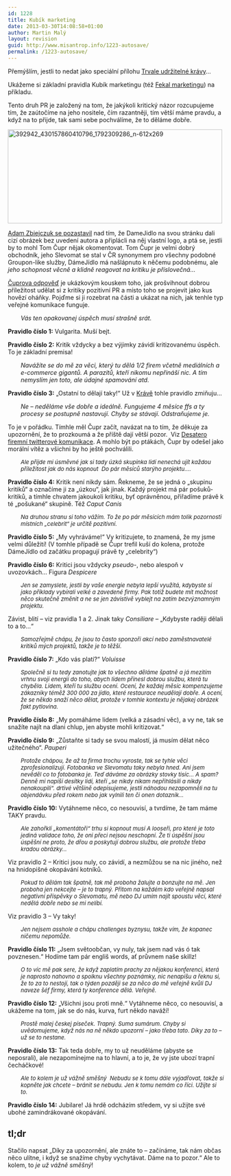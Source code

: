 ```yaml
---
id: 1228
title: Kubík marketing
date: 2013-03-30T14:08:58+01:00
author: Martin Malý
layout: revision
guid: http://www.misantrop.info/1223-autosave/
permalink: /1223-autosave/
---
```

Přemýšlím, jestli to nedat jako speciální přílohu [Trvale udržitelné krávy](http://www.misantrop.info/trvale-udrzitelna-krava/)&#8230;

<!--more-->

Ukážeme si základní pravidla Kubík marketingu (též [Fekal marketingu](http://www.tyinternety.cz/2013/03/20/clanek/fenomen-fekal-marketingu-zdenek-kubik/)) na příkladu.

Tento druh PR je založený na tom, že jakýkoli kritický názor rozcupujeme tím, že zaútočíme na jeho nositele, čím razantněji, tím větší máme pravdu, a když na to přijde, tak sami sebe pochválíme, že to děláme dobře.

[<img class="aligncenter size-medium wp-image-1224" alt="392942_430157860410796_1792309286_n-612x269" src="http://www.misantrop.info/wp-content/uploads/2013/03/392942_430157860410796_1792309286_n-612x269-500x219.jpg" width="500" height="219" srcset="https://www.misantrop.info/wp-content/uploads/2013/03/392942_430157860410796_1792309286_n-612x269-500x219.jpg 500w, https://www.misantrop.info/wp-content/uploads/2013/03/392942_430157860410796_1792309286_n-612x269-200x87.jpg 200w, https://www.misantrop.info/wp-content/uploads/2013/03/392942_430157860410796_1792309286_n-612x269.jpg 612w" sizes="(max-width: 500px) 100vw, 500px" />](http://www.misantrop.info/wp-content/uploads/2013/03/392942_430157860410796_1792309286_n-612x269.jpg)

[Adam Zbiejczuk se pozastavil](https://www.facebook.com/zbiejczuk/posts/150516411781562) nad tím, že DameJidlo na svou stránku dali cizí obrázek bez uvedení autora a připlácli na něj vlastní logo, a ptá se, jestli by to mohl Tom Čupr nějak okomentovat. Tom Čupr je velmi dobrý obchodník, jeho Slevomat se stal v ČR synonymem pro všechny podobné Groupon-like služby, DámeJídlo má našlápnuto k něčemu podobnému, ale _<ironie>jeho schopnost věcně a klidně reagovat na kritiku je příslovečná&#8230;</ironie>_

[Čuprova odpověď](https://www.facebook.com/zbiejczuk/posts/150516411781562?comment_id=315151&offset=0&total_comments=34) je ukázkovým kouskem toho, jak prošvihnout dobrou příležitost udělat si z kritiky pozitivní PR a místo toho se projevit jako kus hovězí oháňky. Pojďme si ji rozebrat na části a ukázat na nich, jak tenhle typ veřejné komunikace funguje.

<p style="padding-left: 30px;">
  <em>Vás ten opakovanej úspěch musí strašně srát.</em>
</p>

**Pravidlo číslo 1:** Vulgarita. Muší bejt.

**Pravidlo číslo 2:** Kritik vždycky a bez výjimky závidí kritizovanému úspěch. To je základní premisa!

<p style="padding-left: 30px;">
  <em>Navážíte se do mě za věci, který tu dělá 1/2 firem včetně mediálních a e-commerce gigantů. A parazitů, kteří nikomu nepřináší nic. A tím nemyslím jen toto, ale údajné spamování atd. </em>
</p>

**Pravidlo číslo 3:** &#8222;Ostatní to dělají taky!&#8220; Už v [Krávě](http://www.misantrop.info/trvale-udrzitelna-krava/) tohle pravidlo zmiňuju&#8230;

<p style="padding-left: 30px;">
  <em>Ne &#8211; neděláme vše dobře a ideálně. Fungujeme 4 měsíce ffs a ty procesy se postupně nastavují. Chyby se stávají. Odstraňujeme je.</em>
</p>

To je v pořádku. Tímhle měl Čupr začít, navázat na to tím, že děkuje za upozornění, že to prozkoumá a že příště dají větší pozor.  Viz [Desatero firemní twitterové komunikace](http://www.misantrop.info/desatero-firemni-twitterove-komunikace/). A mohlo být po ptákách, Čupr by odešel jako morální vítěz a všichni by ho ještě pochválili.

<p style="padding-left: 30px;">
  <em style="font-size: 13px;">Ale přijde mi úsměvné jak si tady úzká skupinka lidí nenechá ujít každou příležitost jak do nás kopnout  Do pár měsíců starýho projektu&#8230;. </em>
</p>

**Pravidlo číslo 4:** Kritik není nikdy sám. Řekneme, že se jedná o &#8222;skupinu kritiků&#8220; a označíme ji za &#8222;úzkou&#8220;, jak jinak. Každý projekt má pár pošuků-kritiků, a tímhle chvatem jakoukoli kritiku, byť oprávněnou, přiřadíme právě k té &#8222;pošukané&#8220; skupině. Též _Caput Canis_

<p style="padding-left: 30px;">
  <em style="font-size: 13px;">Na druhou stranu si toho vážím. To že po pár měsících mám tolik pozornosti místních &#8222;celebrit&#8220; je určitě pozitivní. </em>
</p>

**Pravidlo číslo 5:** &#8222;My vyhráváme!&#8220; Vy kritizujete, to znamená, že my jsme velmi důležití! (V tomhle případě se Čupr trefil kuší do kolena, protože DámeJídlo od začátku propagují právě ty &#8222;celebrity&#8220;)

**Pravidlo číslo 6:** Kritici jsou vždycky _pseudo-_, nebo alespoň v uvozovkách&#8230; Figura _Despicere_

<p style="padding-left: 30px;">
  <em style="font-size: 13px;">Jen se zamyslete, jestli by vaše energie nebyla lepší využítá, kdybyste si jako příklady vybírali velké a zavedené firmy. Pak totiž budete mít možnost něco skutečně změnit a ne se jen závistivě vyblejt na zatím bezvýznamným projektu. </em>
</p>

Závist, blití &#8211; viz pravidla 1 a 2. Jinak taky _Consiliare_ &#8211; &#8222;Kdybyste raději dělali to a to&#8230;&#8220;

<p style="padding-left: 30px;">
  <em style="font-size: 13px;">Samozřejmě chápu, že jsou to často sponzoři akcí nebo zaměstnavatelé kritiků mých projektů, takže je to těžší. </em>
</p>

**Pravidlo číslo 7:** &#8222;Kdo vás platí?&#8220; _Voluisse_

<p style="padding-left: 30px;">
  <em style="font-size: 13px;">Společně si tu tedy zanotujte jak to všechno děláme špatně a já mezitím vrhnu svoji energii do toho, abych lidem přinesl dobrou službu, která tu chyběla. Lidem, kteří tu službu ocení. Ocení, že každej měsíc kompenzujeme zákazníky téměž 300 000 za jídlo, které restaurace neudělají dobře. A ocení, že se někdo snaží něco dělat, protože v tomhle kontextu je nějakej obrázek fakt pytlovina. </em>
</p>

**Pravidlo číslo 8:** &#8222;My pomáháme lidem (velká a zásadní věc), a vy ne, tak se snažíte najít na dlani chlup, jen abyste mohli kritizovat.&#8220;

**Pravidlo číslo 9:** &#8222;Zůstaňte si tady se svou malostí, já musím dělat něco užitečného&#8220;. _Pauperi_

<p style="padding-left: 30px;">
  <em style="font-size: 13px;">Protože chápou, že až ta firma trochu vyroste, tak se tyhle věci zprofesionalizují. Fotobanka ve Slevomatu taky nebyla hned. Ani jsem nevěděl co to fotobanka je. Teď dáváme za obrázky stovky tisíc&#8230; A spam? Denně mi napíší desítky lidí, kteří &#8222;se nikdy nikam nepřihlásili a nikdy nenakoupili&#8220;. drtivé většině odepisujeme, jestli náhodou nezapomněli na tu objendávku před rokem nebo jak vylnili ten či onen dotazník&#8230; </em>
</p>

**Pravidlo číslo 10:** Vytáhneme něco, co nesouvisí, a tvrdíme, že tam máme TAKY pravdu.

<p style="padding-left: 30px;">
  <em style="font-size: 13px;">Ale zahořklí &#8222;komentátoři&#8220; trhu si kopnout musí A looseři, pro které je toto jediná validace toho, že oni přeci nejsou neschopní. Že ti úspěšní jsou úspěšní ne proto, že dřou a poskytují dobrou službu, ale protože třeba kradou obrázky&#8230;</em>
</p>

Viz pravidlo 2 &#8211; Kritici jsou nuly, co závidí, a nezmůžou se na nic jiného, než na hnidopišné okopávání kotníků.

<p style="padding-left: 30px;">
  <em style="font-size: 13px;">Pokud to dělám tak špatně, tak mě proboha žalujte a bonzujte na mě. Jen proboha jen nekcejte &#8211; je to trapný. Přitom na každém kdo veřejně napsal negativní příspěvky o Slevomatu, mě nebo DJ umím najít spoustu věcí, které nedělá dobře nebo se mi nelíbí. </em>
</p>

Viz pravidlo 3 &#8211; Vy taky!

<p style="padding-left: 30px;">
  <em style="font-size: 13px;">Jen nejsem asshole a chápu challenges byznysu, takže vím, že kopanec ničemu nepomůže. </em>
</p>

**Pravidlo číslo 11:** &#8222;Jsem světoobčan, vy nuly, tak jsem nad vás ó tak povznesen.&#8220; Hodíme tam pár engliš words, ať průvnem naše skillz!

<p style="padding-left: 30px;">
  <em style="font-size: 13px;">O to víc mě pak sere, že když zaplatím prachy za nějakou konferenci, která je naprosto nahovno a spolknu všechny poznámky, nic nenapíšu a řeknu si, že to za to nestojí, tak o týden později se za něco do mě veřejně kvůli DJ naveze šéf firmy, která ty konference dělá. Veřejně. </em>
</p>

**Pravidlo číslo 12:** &#8222;Všichni jsou proti mně.&#8220; Vytáhneme něco, co nesouvisí, a ukážeme na tom, jak se do nás, kurva, furt někdo naváží!

<p style="padding-left: 30px;">
  <em style="font-size: 13px;">Prostě malej českej píseček. Trapný. Suma sumárum. Chyby si uvědomujeme, když nás na ně někdo upozorní &#8211; jako třeba tato. Díky za to &#8211; už se to nestane.</em>
</p>

**Pravidlo číslo 13:** Tak teda dobře, my to už neuděláme (abyste se neposrali), ale nezapomínejme na to hlavní, a to je, že vy jste ubozí trapní čecháčkové!

<p style="padding-left: 30px;">
  <em style="font-size: 13px;"> Ale to kolem je už vážně směšný  Nebudu se k tomu dále vyjadřovat, takže si kopněte jak chcete &#8211; bránit se nebudu. Jen k tomu nemám co říci. Užijte si to.</em>
</p>

**Pravidlo číslo 14:** Jubilare! Já hrdě odcházím středem, vy si užijte své ubohé zamindrákované okopávání.

## tl;dr

Stačilo napsat &#8222;Díky za upozornění, ale znáte to &#8211; začínáme, tak nám občas něco ulítne, i když se snažíme chyby vychytávat. Dáme na to pozor.&#8220; Ale to kolem, to _je už vážně směšný_!